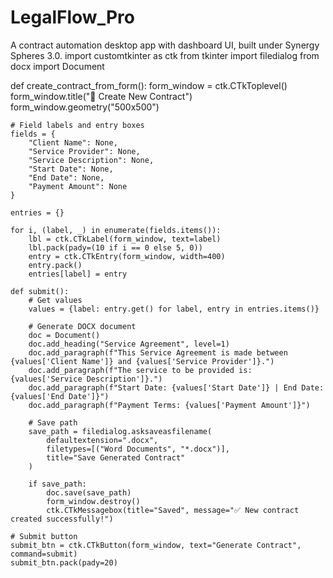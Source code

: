# LegalFlow_Pro
A contract automation desktop app with dashboard UI, built under Synergy Spheres 3.0.
import customtkinter as ctk
from tkinter import filedialog
from docx import Document

def create_contract_from_form():
    form_window = ctk.CTkToplevel()
    form_window.title("🧾 Create New Contract")
    form_window.geometry("500x500")

    # Field labels and entry boxes
    fields = {
        "Client Name": None,
        "Service Provider": None,
        "Service Description": None,
        "Start Date": None,
        "End Date": None,
        "Payment Amount": None
    }

    entries = {}

    for i, (label, _) in enumerate(fields.items()):
        lbl = ctk.CTkLabel(form_window, text=label)
        lbl.pack(pady=(10 if i == 0 else 5, 0))
        entry = ctk.CTkEntry(form_window, width=400)
        entry.pack()
        entries[label] = entry

    def submit():
        # Get values
        values = {label: entry.get() for label, entry in entries.items()}

        # Generate DOCX document
        doc = Document()
        doc.add_heading("Service Agreement", level=1)
        doc.add_paragraph(f"This Service Agreement is made between {values['Client Name']} and {values['Service Provider']}.")
        doc.add_paragraph(f"The service to be provided is: {values['Service Description']}.")
        doc.add_paragraph(f"Start Date: {values['Start Date']} | End Date: {values['End Date']}")
        doc.add_paragraph(f"Payment Terms: {values['Payment Amount']}")

        # Save path
        save_path = filedialog.asksaveasfilename(
            defaultextension=".docx",
            filetypes=[("Word Documents", "*.docx")],
            title="Save Generated Contract"
        )

        if save_path:
            doc.save(save_path)
            form_window.destroy()
            ctk.CTkMessagebox(title="Saved", message="✅ New contract created successfully!")

    # Submit button
    submit_btn = ctk.CTkButton(form_window, text="Generate Contract", command=submit)
    submit_btn.pack(pady=20)

